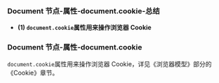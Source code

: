 ### Document 节点-属性-document.cookie-总结

- **(1) `document.cookie`属性用来操作浏览器 Cookie**

### Document 节点-属性-document.cookie

`document.cookie`属性用来操作浏览器 Cookie，详见《浏览器模型》部分的《Cookie》章节。 
